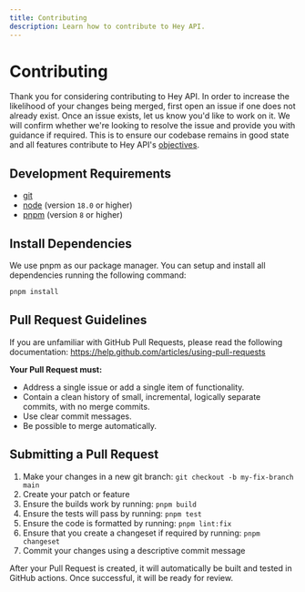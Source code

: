 ```yaml
---
title: Contributing
description: Learn how to contribute to Hey API.
---
```


# Contributing

Thank you for considering contributing to Hey API. In order to increase the likelihood of your changes being merged, first open an issue if one does not already exist. Once an issue exists, let us know you'd like to work on it. We will confirm whether we're looking to resolve the issue and provide you with guidance if required. This is to ensure our codebase remains in good state and all features contribute to Hey API's [objectives](/about).

## Development Requirements

- [git](https://git-scm.com/)
- [node](https://nodejs.org/en) (version `18.0` or higher)
- [pnpm](https://pnpm.io/) (version `8` or higher)

## Install Dependencies

We use pnpm as our package manager. You can setup and install all dependencies running the following command:

```sh
pnpm install
```

## Pull Request Guidelines

If you are unfamiliar with GitHub Pull Requests, please read the following documentation:
https://help.github.com/articles/using-pull-requests

**Your Pull Request must:**

- Address a single issue or add a single item of functionality.
- Contain a clean history of small, incremental, logically separate commits, with no merge commits.
- Use clear commit messages.
- Be possible to merge automatically.

## Submitting a Pull Request

1. Make your changes in a new git branch: `git checkout -b my-fix-branch main`
1. Create your patch or feature
1. Ensure the builds work by running: `pnpm build`
1. Ensure the tests will pass by running: `pnpm test`
1. Ensure the code is formatted by running: `pnpm lint:fix`
1. Ensure that you create a changeset if required by running: `pnpm changeset`
1. Commit your changes using a descriptive commit message

After your Pull Request is created, it will automatically be built and tested in GitHub actions. Once successful, it will be ready for review.
